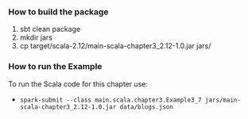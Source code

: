 ### How to build the package
 1. sbt clean package
 2. mkdir jars
 3. cp target/scala-2.12/main-scala-chapter3_2.12-1.0.jar jars/

### How to run the Example
To run the Scala code for this chapter use:

 * `spark-submit --class main.scala.chapter3.Example3_7 jars/main-scala-chapter3_2.12-1.0.jar data/blogs.json`

